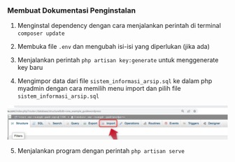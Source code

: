 ### Membuat Dokumentasi Penginstalan

1. Menginstal dependency dengan cara menjalankan perintah di terminal `composer update`

2. Membuka file `.env` dan mengubah isi-isi yang diperlukan (jika ada)

3. Menjalankan perintah `php artisan key:generate` untuk menggenerate key baru

4. Mengimpor data dari file `sistem_informasi_arsip.sql` ke dalam php myadmin dengan cara memilih menu import dan pilih file `sistem_informasi_arsip.sql`

![alt text](image.png)

5. Menjalankan program dengan perintah `php artisan serve`
